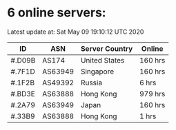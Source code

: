 # 6 online servers:

Latest update at: Sat May 09 19:10:12 UTC 2020

| ID | ASN | Server Country | Online |
| -- | --- | -------------- | ------ |
| #.D09B | AS174 | United States | 160 hrs |
| #.7F1D | AS63949 | Singapore | 160 hrs |
| #.1F2B | AS49392 | Russia | 6 hrs |
| #.BD3E | AS63888 | Hong Kong | 979 hrs |
| #.2A79 | AS63949 | Japan | 160 hrs |
| #.33B9 | AS63888 | Hong Kong | 1 hrs |

